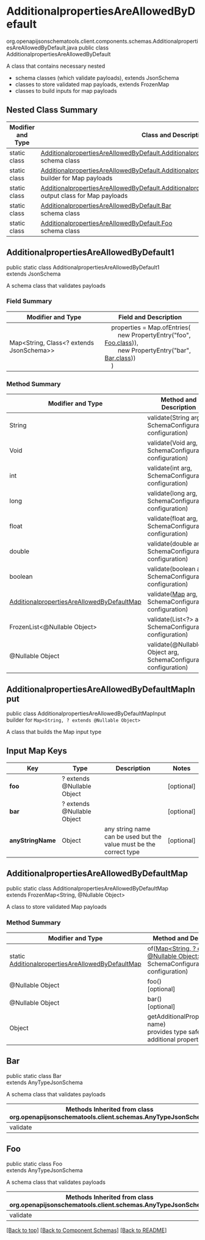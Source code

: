 # AdditionalpropertiesAreAllowedByDefault
org.openapijsonschematools.client.components.schemas.AdditionalpropertiesAreAllowedByDefault.java
public class AdditionalpropertiesAreAllowedByDefault

A class that contains necessary nested
- schema classes (which validate payloads), extends JsonSchema
- classes to store validated map payloads, extends FrozenMap
- classes to build inputs for map payloads

## Nested Class Summary
| Modifier and Type | Class and Description |
| ----------------- | ---------------------- |
| static class | [AdditionalpropertiesAreAllowedByDefault.AdditionalpropertiesAreAllowedByDefault1](#additionalpropertiesareallowedbydefault1)<br> schema class |
| static class | [AdditionalpropertiesAreAllowedByDefault.AdditionalpropertiesAreAllowedByDefaultMapInput](#additionalpropertiesareallowedbydefaultmapinput)<br> builder for Map payloads |
| static class | [AdditionalpropertiesAreAllowedByDefault.AdditionalpropertiesAreAllowedByDefaultMap](#additionalpropertiesareallowedbydefaultmap)<br> output class for Map payloads |
| static class | [AdditionalpropertiesAreAllowedByDefault.Bar](#bar)<br> schema class |
| static class | [AdditionalpropertiesAreAllowedByDefault.Foo](#foo)<br> schema class |

## AdditionalpropertiesAreAllowedByDefault1
public static class AdditionalpropertiesAreAllowedByDefault1<br>
extends JsonSchema

A schema class that validates payloads

### Field Summary
| Modifier and Type | Field and Description |
| ----------------- | ---------------------- |
| Map<String, Class<? extends JsonSchema>> | &nbsp;&nbsp;&nbsp;&nbsp;properties = Map.ofEntries(<br>&nbsp;&nbsp;&nbsp;&nbsp;&nbsp;&nbsp;&nbsp;&nbsp;new PropertyEntry("foo", [Foo.class](#foo))),<br>&nbsp;&nbsp;&nbsp;&nbsp;&nbsp;&nbsp;&nbsp;&nbsp;new PropertyEntry("bar", [Bar.class](#bar)))<br>&nbsp;&nbsp;&nbsp;&nbsp;)<br> |

### Method Summary
| Modifier and Type | Method and Description |
| ----------------- | ---------------------- |
| String | validate(String arg, SchemaConfiguration configuration) |
| Void | validate(Void arg, SchemaConfiguration configuration) |
| int | validate(int arg, SchemaConfiguration configuration) |
| long | validate(long arg, SchemaConfiguration configuration) |
| float | validate(float arg, SchemaConfiguration configuration) |
| double | validate(double arg, SchemaConfiguration configuration) |
| boolean | validate(boolean arg, SchemaConfiguration configuration) |
| [AdditionalpropertiesAreAllowedByDefaultMap](#additionalpropertiesareallowedbydefaultmap) | validate([Map<?, ?>](#additionalpropertiesareallowedbydefaultmapinput) arg, SchemaConfiguration configuration) |
| FrozenList<@Nullable Object> | validate(List<?> arg, SchemaConfiguration configuration) |
| @Nullable Object | validate(@Nullable Object arg, SchemaConfiguration configuration) |
## AdditionalpropertiesAreAllowedByDefaultMapInput
public class AdditionalpropertiesAreAllowedByDefaultMapInput<br>
builder for `Map<String, ? extends @Nullable Object>`

A class that builds the Map input type

## Input Map Keys
| Key | Type |  Description | Notes |
| --- | ---- | ------------ | ----- |
| **foo** | ? extends @Nullable Object |  | [optional] |
| **bar** | ? extends @Nullable Object |  | [optional] |
| **anyStringName** | Object | any string name can be used but the value must be the correct type | [optional] |

## AdditionalpropertiesAreAllowedByDefaultMap
public static class AdditionalpropertiesAreAllowedByDefaultMap<br>
extends FrozenMap<String, @Nullable Object>

A class to store validated Map payloads

### Method Summary
| Modifier and Type | Method and Description |
| ----------------- | ---------------------- |
| static [AdditionalpropertiesAreAllowedByDefaultMap](#additionalpropertiesareallowedbydefaultmap) | of([Map<String, ? extends @Nullable Object>](#additionalpropertiesareallowedbydefaultmapinput) arg, SchemaConfiguration configuration) |
| @Nullable Object | foo()<br>[optional] |
| @Nullable Object | bar()<br>[optional] |
| Object | getAdditionalProperty(String name)<br>provides type safety for additional properties |

## Bar
public static class Bar<br>
extends AnyTypeJsonSchema

A schema class that validates payloads

| Methods Inherited from class org.openapijsonschematools.client.schemas.AnyTypeJsonSchema |
| ------------------------------------------------------------------ |
| validate                                                           |

## Foo
public static class Foo<br>
extends AnyTypeJsonSchema

A schema class that validates payloads

| Methods Inherited from class org.openapijsonschematools.client.schemas.AnyTypeJsonSchema |
| ------------------------------------------------------------------ |
| validate                                                           |

[[Back to top]](#top) [[Back to Component Schemas]](../../../README.md#Component-Schemas) [[Back to README]](../../../README.md)
